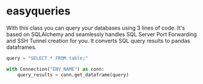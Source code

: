 # easyqueries
With this class you can query your databases using 3 lines of code. It's based on SQLAlchemy and seamlessly handles SQL Server Port Forwarding and SSH Tunnel creation for you. It converts SQL query results to pandas dataframes. 

```python
query = "SELECT * FROM table;"

with Connection("ENV_NAME") as conn:
    query_results = conn.get_dataframe(query)
```

